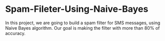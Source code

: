 # Spam-Fileter-Using-Naive-Bayes
In this project, we are going to build a spam filter for SMS messages, using Naive Bayes algorithm. Our goal is making the filter with more than 80% of accuracy. 

